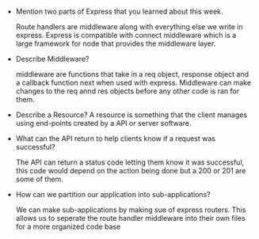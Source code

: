- Mention two parts of Express that you learned about this week.

    Route handlers are middleware along with everything else we write in express.
    Express is compatible with connect middleware which is a large framework for node that provides the middleware layer.

- Describe Middleware?

    middleware are functions that take in a req object, response object and a callback function next when used with express. Middleware can make changes to the req annd res objects before any other code is ran for them. 

- Describe a Resource?
    A resource is something that the client manages using end-points created by a API or server software.

- What can the API return to help clients know if a request was successful?
    
    The API can return a status code letting them know it was successful, this code would depend on the action being done but a 200 or 201 are some of them.

- How can we partition our application into sub-applications?

    We can make sub-applications by making sue of express routers. This allows us to seperate the route handler middleware into their own files 
    for a more organized code base 